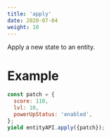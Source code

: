 ```yaml
---
title: 'apply'
date: 2020-07-04
weight: 10
---
```


Apply a new state to an entity.

# Example

```js
const patch = {
  score: 110,
  lvl: 10,
  powerUpStatus: 'enabled',
};
yield entityAPI.apply({patch});
```
